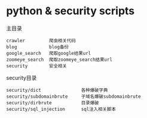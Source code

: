 # python & security scripts
主目录
```
crawler         爬虫相关代码
blog            blog备份
google_search   爬取google结果url
zoomeye_search  爬取zoomeye_search结果url
security        安全相关
```

security目录
```
security/dict				各种爆破字典
security/subdomainbrute		子域名爆破subdomainbrute
security/dirbrute			目录爆破
security/sql_injection		sql注入相关脚本
```
